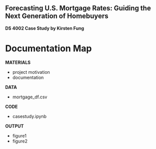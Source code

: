 ## **Forecasting U.S. Mortgage Rates: Guiding the Next Generation of Homebuyers**
**DS 4002 Case Study by Kirsten Fung**

# **Documentation Map**

**MATERIALS**
* project motivation
* documentation

**DATA**
* mortgage_df.csv

**CODE**
* casestudy.ipynb

**OUTPUT**
* figure1
* figure2
